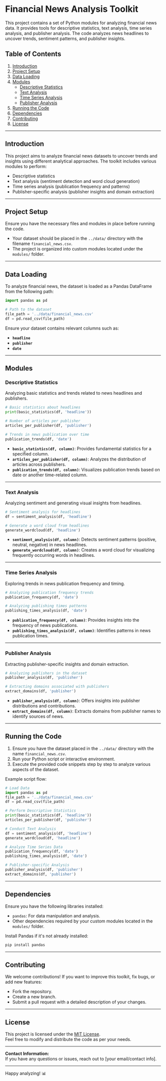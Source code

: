 # Financial News Analysis Toolkit

This project contains a set of Python modules for analyzing financial news data. It provides tools for descriptive statistics, text analysis, time series analysis, and publisher analysis. The code analyzes news headlines to uncover trends, sentiment patterns, and publisher insights.

## Table of Contents

1. [Introduction](#introduction)
2. [Project Setup](#project-setup)
3. [Data Loading](#data-loading)
4. [Modules](#modules)
   - [Descriptive Statistics](#descriptive-statistics)
   - [Text Analysis](#text-analysis)
   - [Time Series Analysis](#time-series-analysis)
   - [Publisher Analysis](#publisher-analysis)
5. [Running the Code](#running-the-code)
6. [Dependencies](#dependencies)
7. [Contributing](#contributing)
8. [License](#license)

---

## Introduction

This project aims to analyze financial news datasets to uncover trends and insights using different analytical approaches. The toolkit includes various modules to perform:

- Descriptive statistics
- Text analysis (sentiment detection and word cloud generation)
- Time series analysis (publication frequency and patterns)
- Publisher-specific analysis (publisher insights and domain extraction)

---

## Project Setup

Ensure you have the necessary files and modules in place before running the code.

- Your dataset should be placed in the `../data/` directory with the filename `financial_news.csv`.
- The project is organized into custom modules located under the `modules/` folder.

---

## Data Loading

To analyze financial news, the dataset is loaded as a Pandas DataFrame from the following path:

```python
import pandas as pd

# Path to the dataset
file_path = '../data/financial_news.csv'
df = pd.read_csv(file_path)
```

Ensure your dataset contains relevant columns such as:

- **`headline`**
- **`publisher`**
- **`date`**

---

## Modules

### Descriptive Statistics

Analyzing basic statistics and trends related to news headlines and publishers.

```python
# Basic statistics about headlines
print(basic_statistics(df, 'headline'))

# Number of articles per publisher
articles_per_publisher(df, 'publisher')

# Trends in news publication over time
publication_trends(df, 'date')
```

- **`basic_statistics(df, column)`**: Provides fundamental statistics for a specified column.
- **`articles_per_publisher(df, column)`**: Analyzes the distribution of articles across publishers.
- **`publication_trends(df, column)`**: Visualizes publication trends based on date or another time-related column.

---

### Text Analysis

Analyzing sentiment and generating visual insights from headlines.

```python
# Sentiment analysis for headlines
df = sentiment_analysis(df, 'headline')

# Generate a word cloud from headlines
generate_wordcloud(df, 'headline')
```

- **`sentiment_analysis(df, column)`**: Detects sentiment patterns (positive, neutral, negative) in news headlines.
- **`generate_wordcloud(df, column)`**: Creates a word cloud for visualizing frequently occurring words in headlines.

---

### Time Series Analysis

Exploring trends in news publication frequency and timing.

```python
# Analyzing publication frequency trends
publication_frequency(df, 'date')

# Analyzing publishing times patterns
publishing_times_analysis(df, 'date')
```

- **`publication_frequency(df, column)`**: Provides insights into the frequency of news publications.
- **`publishing_times_analysis(df, column)`**: Identifies patterns in news publication times.

---

### Publisher Analysis

Extracting publisher-specific insights and domain extraction.

```python
# Analyzing publishers in the dataset
publisher_analysis(df, 'publisher')

# Extracting domains associated with publishers
extract_domains(df, 'publisher')
```

- **`publisher_analysis(df, column)`**: Offers insights into publisher distributions and contributions.
- **`extract_domains(df, column)`**: Extracts domains from publisher names to identify sources of news.

---

## Running the Code

1. Ensure you have the dataset placed in the `../data/` directory with the name `financial_news.csv`.
2. Run your Python script or interactive environment.
3. Execute the provided code snippets step by step to analyze various aspects of the dataset.

Example script flow:

```python
# Load Data
import pandas as pd
file_path = '../data/financial_news.csv'
df = pd.read_csv(file_path)

# Perform Descriptive Statistics
print(basic_statistics(df, 'headline'))
articles_per_publisher(df, 'publisher')

# Conduct Text Analysis
df = sentiment_analysis(df, 'headline')
generate_wordcloud(df, 'headline')

# Analyze Time Series Data
publication_frequency(df, 'date')
publishing_times_analysis(df, 'date')

# Publisher-specific Analysis
publisher_analysis(df, 'publisher')
extract_domains(df, 'publisher')
```

---

## Dependencies

Ensure you have the following libraries installed:

- `pandas`: For data manipulation and analysis.
- Other dependencies required by your custom modules located in the `modules/` folder.

Install Pandas if it's not already installed:

```bash
pip install pandas
```

---

## Contributing

We welcome contributions! If you want to improve this toolkit, fix bugs, or add new features:

- Fork the repository.
- Create a new branch.
- Submit a pull request with a detailed description of your changes.

---

## License

This project is licensed under the [MIT License](https://opensource.org/licenses/MIT).  
Feel free to modify and distribute the code as per your needs.

---

**Contact Information:**  
If you have any questions or issues, reach out to [your email/contact info].

---

Happy analyzing! 📊
